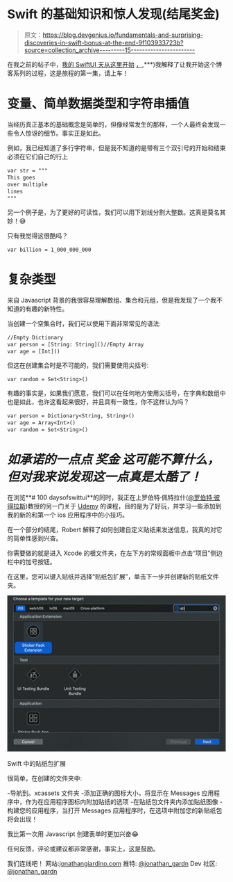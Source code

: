 # Swift 的基础知识和惊人发现(结尾奖金)

> 原文：<https://blog.devgenius.io/fundamentals-and-surprising-discoveries-in-swift-bonus-at-the-end-9f103933723b?source=collection_archive---------15----------------------->

在我之前的帖子中，[我的 SwiftUI 天从这里开始](https://medium.com/@jonathangiardino/my-100-days-of-swiftui-begin-here-ed5b24b51c60) [，](https://dev.to/jonathan_gardn/my-100-days-of-swiftui-begin-here-3mcf),***)我解释了让我开始这个博客系列的过程，这是旅程的第一集，请上车！

# **变量、简单数据类型和字符串插值**

当经历真正基本的基础概念是简单的，但像经常发生的那样，一个人最终会发现一些令人惊讶的细节。事实正是如此。

例如，我已经知道了多行字符串，但是我不知道的是带有三个双引号的开始和结束必须在它们自己的行上

```
var str = """
This goes
over multiple
lines
"""
```

另一个例子是，为了更好的可读性，我们可以用下划线分割大整数。这真是莫名其妙！😅

只有我觉得这很酷吗？

```
var billion = 1_000_000_000
```

# **复杂类型**

来自 Javascript 背景的我很容易理解数组、集合和元组，但是我发现了一个我不知道的有趣的新特性。

当创建一个空集合时，我们可以使用下面非常常见的语法:

```
//Empty Dictionary
var person = [String: String]()//Empty Array
var age = [Int]()
```

但这在创建集合时是不可能的，我们需要使用尖括号:

```
var random = Set<String>()
```

有趣的事实是，如果我们愿意，我们可以在任何地方使用尖括号，在字典和数组中也是如此，也许这看起来很好，并且具有一致性，你不这样认为吗？

```
var person = Dictionary<String, String>()
var age = Array<Int>()
var random = Set<String>()
```

# *如承诺的一点点* ***奖金*** *这可能不算什么，但对我来说发现这一点真是太酷了！*

在浏览**# 100 daysofswittui**的同时，我正在上罗伯特·佩特拉什([@罗伯特·彼得拉斯](http://twitter.com/RobertPetras))教授的另一门关于 [Udemy](https://www.udemy.com/course/swiftui-masterclass-course-ios-development-with-swift/) 的课程，目的是为了好玩，并学习一些添加到我的新的和第一个 ios 应用程序中的小技巧。

在一个部分的结尾，Robert 解释了如何创建自定义贴纸来发送信息，我真的对它的简单性感到兴奋。

你需要做的就是进入 Xcode 的根文件夹，在左下方的常规面板中点击“项目”侧边栏中的加号按钮。

在这里，您可以键入贴纸并选择“贴纸包扩展”，单击下一步并创建新的贴纸文件夹。

![](img/ec6225c79458eeb945910b1aea1d6399.png)

Swift 中的贴纸包扩展

很简单，在创建的文件夹中:

-导航到。xcassets 文件夹
-添加正确的图标大小，将显示在 Messages 应用程序中，作为在应用程序图标内附加贴纸的选项
-在贴纸包文件夹内添加贴纸图像
-构建您的应用程序，当打开 Messages 应用程序时，在选项中附加您的新贴纸包将会出现！

我比第一次用 Javascript 创建表单时更加兴奋😂

任何反馈，评论或建议都非常感谢，事实上，这是鼓励。

我们连线吧！
网站:[jonathangiardino.com](https://jonathangiardino.com)
推特: [@jonathan_gardn](http://twitter.com/jonathan_gardn)
Dev 社区: [@jonathan_gardn](https://dev.to/jonathan_gardn)